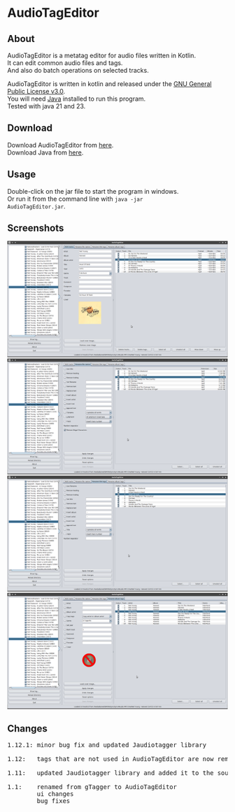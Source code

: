 # AudioTagEditor

## About
AudioTagEditor is a metatag editor for audio files written in Kotlin.  
It can edit common audio files and tags.  
And also do batch operations on selected tracks.  

AudioTagEditor is written in kotlin and released under the [GNU General Public License v3.0](LICENSE).  
You will need [Java](http://java.com) installed to run this program.  
Tested with java 21 and 23.  

## Download
Download AudioTagEditor from [here](https://github.com/gnuwimp/AudioTagEditor/releases).  
Download Java from [here](https://java.com).  

## Usage
Double-click on the jar file to start the program in windows.  
Or run it from the command line with <code>java -jar AudioTagEditor.jar</code>.  

## Screenshots
<img src="images/audiotageditor.png" alt="Edit tracks"/>
<img src="images/audiotageditor-2.png" alt="Rename filenames"/>
<img src="images/audiotageditor-3.png" alt="Rename title tags"/>
<img src="images/audiotageditor-4.png" alt="Rename album tags"/>

## Changes
<pre>
1.12.1: minor bug fix and updated Jaudiotagger library

1.12:   tags that are not used in AudioTagEditor are now removed when saving tags to audio file

1.11:   updated Jaudiotagger library and added it to the source tree

1.1:    renamed from gTagger to AudioTagEditor
        ui changes
        bug fixes
</pre>
